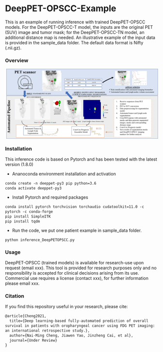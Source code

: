 # DeepPET-OPSCC-Example
This is an example of running inference with trained DeepPET-OPSCC models. For the DeepPET-OPSCC-T model, the inputs are the original PET (SUV) image and tumor mask; for the DeepPET-OPSCC-TN model, an additional distance map is needed. An illustrative example of the input data is provided in the sample_data folder. The default data format is Nifty (.nii.gz).

### Overview

<p align="center">
  <img align="center" src="Overview.png" width="640">
</p>


### Installation

This inference code is based on Pytorch and has been tested with the latest version (1.8.0)

- Ananoconda environment installation and activation
```
conda create -n deeppet-py3 pip python=3.6
conda activate deeppet-py3
```
- Install Pytorch and required packages
```
conda install pytorch torchvision torchaudio cudatoolkit=11.0 -c pytorch -c conda-forge
pip install SimpleITK
pip install tqdm
```
- Run the code, we put one patient example in sample_data folder.
```
python inference_DeepPETOPSCC.py
```
### Usage
DeepPET-OPSCC (trained models) is available for research-use upon request (email xxx). This tool is provided for research purposes only and no responsibility is accepted for clinical decisions arising from its use. Commercial use requires a license (contact xxx), for further information please email xxx.


### Citation
If you find this repository useful in your research, please cite:
```
@article{Cheng2021,
  title={Deep learning-based fully-automated prediction of overall survival in patients with oropharyngeal cancer using FDG PET imaging: an international retrospective study.},
  author={Nai-Ming Cheng, Jiawen Yao, Jinzheng Cai, et al},
  journal={Under Review}
}

```
